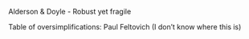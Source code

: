 Alderson & Doyle - Robust yet fragile

Table of oversimplifications: Paul Feltovich (I don’t know where this is)
